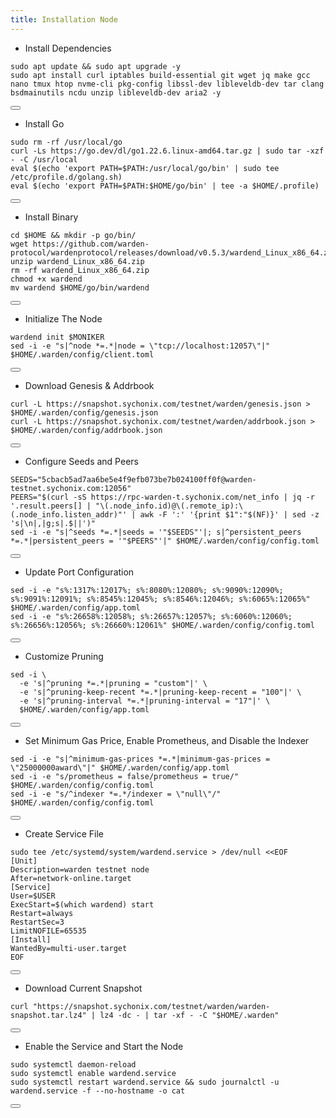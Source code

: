 ```yaml
---
title: Installation Node
---
```


- Install Dependencies 

<div class="code-block-wrapper">
  <pre><code>sudo apt update && sudo apt upgrade -y
sudo apt install curl iptables build-essential git wget jq make gcc nano tmux htop nvme-cli pkg-config libssl-dev libleveldb-dev tar clang bsdmainutils ncdu unzip libleveldb-dev aria2 -y</code></pre>
  <button class="copy-btn"><i class="fas fa-copy"></i></button>
</div>

- Install Go

<div class="code-block-wrapper">
  <pre><code>sudo rm -rf /usr/local/go
curl -Ls https://go.dev/dl/go1.22.6.linux-amd64.tar.gz | sudo tar -xzf - -C /usr/local
eval $(echo 'export PATH=$PATH:/usr/local/go/bin' | sudo tee /etc/profile.d/golang.sh)
eval $(echo 'export PATH=$PATH:$HOME/go/bin' | tee -a $HOME/.profile)</code></pre>
  <button class="copy-btn"><i class="fas fa-copy"></i></button>
</div>

- Install Binary

<div class="code-block-wrapper">
  <pre><code>cd $HOME && mkdir -p go/bin/
wget https://github.com/warden-protocol/wardenprotocol/releases/download/v0.5.3/wardend_Linux_x86_64.zip
unzip wardend_Linux_x86_64.zip
rm -rf wardend_Linux_x86_64.zip
chmod +x wardend
mv wardend $HOME/go/bin/wardend</code></pre>
  <button class="copy-btn"><i class="fas fa-copy"></i></button>
</div>

- Initialize The Node

<div class="code-block-wrapper"><!-- Change chain id and port -->
  <pre><code>wardend init $MONIKER
sed -i -e "s|^node *=.*|node = \"tcp://localhost:12057\"|" $HOME/.warden/config/client.toml</code></pre>
  <button class="copy-btn"><i class="fas fa-copy"></i></button>
</div><!-- Change chain id and port -->

- Download Genesis & Addrbook

<div class="code-block-wrapper">
  <pre><code>curl -L https://snapshot.sychonix.com/testnet/warden/genesis.json > $HOME/.warden/config/genesis.json
curl -L https://snapshot.sychonix.com/testnet/warden/addrbook.json > $HOME/.warden/config/addrbook.json</code></pre>
  <button class="copy-btn"><i class="fas fa-copy"></i></button>
</div>

- Configure Seeds and Peers

<div class="code-block-wrapper">
  <pre><code>SEEDS="5cbacb5ad7aa6be5e4f9efb073be7b024100ff0f@warden-testnet.sychonix.com:12056"
PEERS="$(curl -sS https://rpc-warden-t.sychonix.com/net_info | jq -r '.result.peers[] | "\(.node_info.id)@\(.remote_ip):\(.node_info.listen_addr)"' | awk -F ':' '{print $1":"$(NF)}' | sed -z 's|\n|,|g;s|.$||')"
sed -i -e "s|^seeds *=.*|seeds = '"$SEEDS"'|; s|^persistent_peers *=.*|persistent_peers = '"$PEERS"'|" $HOME/.warden/config/config.toml</code></pre>
  <button class="copy-btn"><i class="fas fa-copy"></i></button>
</div>

- Update Port Configuration

<div class="code-block-wrapper">
  <pre><code>sed -i -e "s%:1317%:12017%; s%:8080%:12080%; s%:9090%:12090%; s%:9091%:12091%; s%:8545%:12045%; s%:8546%:12046%; s%:6065%:12065%" $HOME/.warden/config/app.toml
sed -i -e "s%:26658%:12058%; s%:26657%:12057%; s%:6060%:12060%; s%:26656%:12056%; s%:26660%:12061%" $HOME/.warden/config/config.toml</code></pre>
  <button class="copy-btn"><i class="fas fa-copy"></i></button>
</div>

- Customize Pruning

<div class="code-block-wrapper">
  <pre><code>sed -i \
  -e 's|^pruning *=.*|pruning = "custom"|' \
  -e 's|^pruning-keep-recent *=.*|pruning-keep-recent = "100"|' \
  -e 's|^pruning-interval *=.*|pruning-interval = "17"|' \
  $HOME/.warden/config/app.toml</code></pre>
  <button class="copy-btn"><i class="fas fa-copy"></i></button>
</div>

- Set Minimum Gas Price, Enable Prometheus, and Disable the Indexer

<div class="code-block-wrapper"><!-- Note: Change gas price and denom -->
  <pre><code>sed -i -e "s|^minimum-gas-prices *=.*|minimum-gas-prices = \"25000000award\"|" $HOME/.warden/config/app.toml
sed -i -e "s/prometheus = false/prometheus = true/" $HOME/.warden/config/config.toml
sed -i -e "s/^indexer *=.*/indexer = \"null\"/" $HOME/.warden/config/config.toml</code></pre>
  <button class="copy-btn"><i class="fas fa-copy"></i></button>
</div><!-- Note: Change gas price and denom -->

- Create Service File

<div class="code-block-wrapper">
  <pre><code>sudo tee /etc/systemd/system/wardend.service &gt; /dev/null &lt;&lt;EOF
[Unit]
Description=warden testnet node
After=network-online.target
[Service]
User=$USER
ExecStart=$(which wardend) start
Restart=always
RestartSec=3
LimitNOFILE=65535
[Install]
WantedBy=multi-user.target
EOF</code></pre>
  <button class="copy-btn"><i class="fas fa-copy"></i></button>
</div>

- Download Current Snapshot

<div class="code-block-wrapper">
  <pre><code>curl "https://snapshot.sychonix.com/testnet/warden/warden-snapshot.tar.lz4" | lz4 -dc - | tar -xf - -C "$HOME/.warden"</code></pre>
  <button class="copy-btn"><i class="fas fa-copy"></i></button>
</div>

- Enable the Service and Start the Node

<div class="code-block-wrapper">
  <pre><code>sudo systemctl daemon-reload
sudo systemctl enable wardend.service
sudo systemctl restart wardend.service && sudo journalctl -u wardend.service -f --no-hostname -o cat</code></pre>
  <button class="copy-btn"><i class="fas fa-copy"></i></button>
</div>

